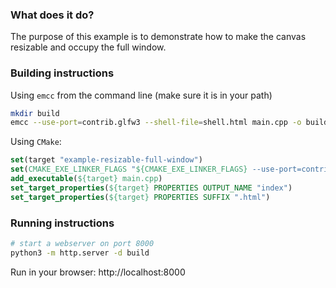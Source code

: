 ### What does it do? 

The purpose of this example is to demonstrate how to make the canvas resizable and occupy the full window.

### Building instructions

Using `emcc` from the command line (make sure it is in your path)

```sh
mkdir build
emcc --use-port=contrib.glfw3 --shell-file=shell.html main.cpp -o build/index.html
```

Using `CMake`:

```cmake
set(target "example-resizable-full-window")
set(CMAKE_EXE_LINKER_FLAGS "${CMAKE_EXE_LINKER_FLAGS} --use-port=contrib.glfw3 --shell-file ${CMAKE_CURRENT_LIST_DIR}/shell.html")
add_executable(${target} main.cpp)
set_target_properties(${target} PROPERTIES OUTPUT_NAME "index")
set_target_properties(${target} PROPERTIES SUFFIX ".html")
```

### Running instructions

```sh
# start a webserver on port 8000
python3 -m http.server -d build
```

Run in your browser: http://localhost:8000